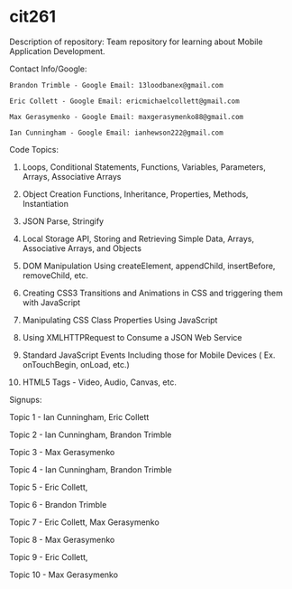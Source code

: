 # cit261
Description of repository: Team repository for learning about Mobile Application Development. 
  

Contact Info/Google:

	Brandon Trimble - Google Email: 13loodbanex@gmail.com
			         
	Eric Collett - Google Email: ericmichaelcollett@gmail.com

	Max Gerasymenko - Google Email: maxgerasymenko88@gmail.com

	Ian Cunningham - Google Email: ianhewson222@gmail.com


Code Topics:

1. Loops, Conditional Statements, Functions, Variables, Parameters, Arrays, Associative Arrays 

2. Object Creation Functions, Inheritance, Properties, Methods, Instantiation

3. JSON Parse, Stringify

4. Local Storage API, Storing and Retrieving Simple Data, Arrays, Associative Arrays, and Objects

5. DOM Manipulation Using createElement, appendChild, insertBefore, removeChild, etc.

6. Creating CSS3 Transitions and Animations in CSS and triggering them with JavaScript

7. Manipulating CSS Class Properties Using JavaScript

8. Using XMLHTTPRequest to Consume a JSON Web Service

9. Standard JavaScript Events Including those for Mobile Devices ( Ex. onTouchBegin, onLoad, etc.)

10. HTML5 Tags - Video, Audio, Canvas, etc.


Signups:

Topic 1 -  Ian Cunningham, Eric Collett

Topic 2 - Ian Cunningham, Brandon Trimble

Topic 3 - Max Gerasymenko

Topic 4 - Ian Cunningham, Brandon Trimble

Topic 5 - Eric Collett, 

Topic 6 - Brandon Trimble

Topic 7 - Eric Collett, Max Gerasymenko

Topic 8 -  Max Gerasymenko

Topic 9 - Eric Collett, 

Topic 10 - Max Gerasymenko
